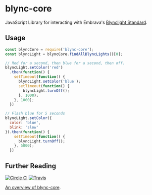 # blync-core

JavaScript Library for interacting with Embrava's
[Blynclight Standard][blynclight].

[blynclight]: http://www.embrava.com/products/blync-light

## Usage

```javascript
const blyncCore = require('blync-core');
const blyncLight = blyncCore.findAllBlyncLights()[0];

// Red for a second, then blue for a second, then off.
blyncLight.setColor('red')
  .then(function() {
    setTimeout(function() {
      blyncLight.setColor('blue');
      setTimeout(function() {
        blyncLight.turnOff();
      }, 1000);
    }, 1000);
  })

// Flash blue for 5 seconds
blyncLight.setColor({
  color: 'blue',
  blink: 'slow'
}).then(function() {
    setTimeout(function() {
      blyncLight.turnOff();
    }, 5000);
  })
```

## Further Reading

[![Circle CI](https://circleci.com/gh/jedcn/blync-core.svg?style=svg)](https://circleci.com/gh/jedcn/blync-core) [![Travis](https://travis-ci.org/jedcn/blync-core.svg?branch=master)](https://travis-ci.org/jedcn/blync-core)

[An overview of blync-core][OVERVIEW.md].

[OVERVIEW.md]: OVERVIEW.md
